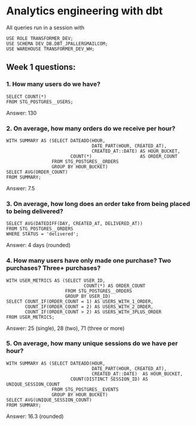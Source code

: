 # Analytics engineering with dbt


All queries run in a session with
```
USE ROLE TRANSFORMER_DEV;
USE SCHEMA DEV_DB.DBT_JPALLERGMAILCOM;
USE WAREHOUSE TRANSFORMER_DEV_WH;
```

## Week 1 questions:

### 1. How many users do we have?
``` 
SELECT COUNT(*)
FROM STG_POSTGRES__USERS;
```
Answer: 130

### 2. On average, how many orders do we receive per hour?
``` 
WITH SUMMARY AS (SELECT DATEADD(HOUR,
                                DATE_PART(HOUR, CREATED_AT),
                                CREATED_AT::DATE) AS HOUR_BUCKET,
                        COUNT(*)                  AS ORDER_COUNT
                 FROM STG_POSTGRES__ORDERS
                 GROUP BY HOUR_BUCKET)
SELECT AVG(ORDER_COUNT)
FROM SUMMARY;
```
Answer: 7.5

### 3. On average, how long does an order take from being placed to being delivered?
``` 
SELECT AVG(DATEDIFF(DAY, CREATED_AT, DELIVERED_AT))
FROM STG_POSTGRES__ORDERS
WHERE STATUS = 'delivered';
```
Answer: 4 days (rounded)

### 4. How many users have only made one purchase? Two purchases? Three+ purchases?
``` 
WITH USER_METRICS AS (SELECT USER_ID,
                             COUNT(*) AS ORDER_COUNT
                      FROM STG_POSTGRES__ORDERS
                      GROUP BY USER_ID)
SELECT COUNT_IF(ORDER_COUNT = 1) AS USERS_WITH_1_ORDER,
       COUNT_IF(ORDER_COUNT = 2) AS USERS_WITH_2_ORDER,
       COUNT_IF(ORDER_COUNT > 2) AS USERS_WITH_3PLUS_ORDER
FROM USER_METRICS;
```
Answer: 25 (single), 28 (two), 71 (three or more)

### 5. On average, how many unique sessions do we have per hour?
``` 
WITH SUMMARY AS (SELECT DATEADD(HOUR,
                                DATE_PART(HOUR, CREATED_AT),
                                CREATED_AT::DATE)  AS HOUR_BUCKET,
                        COUNT(DISTINCT SESSION_ID) AS UNIQUE_SESSION_COUNT
                 FROM STG_POSTGRES__EVENTS
                 GROUP BY HOUR_BUCKET)
SELECT AVG(UNIQUE_SESSION_COUNT)
FROM SUMMARY;
```
Answer: 16.3 (rounded)